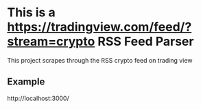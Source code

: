 # This is a https://tradingview.com/feed/?stream=crypto RSS Feed Parser

This project scrapes through the RSS crypto feed on trading view

## Example
http://localhost:3000/
